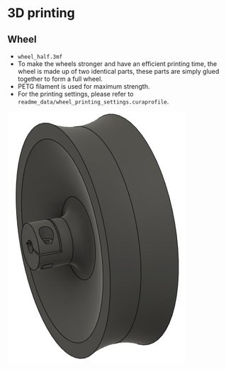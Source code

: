 # 3D printing

## Wheel

- `wheel_half.3mf`
- To make the wheels stronger and have an efficient printing time, the wheel is made up of two identical parts, these parts are simply glued together to form a full wheel.
- PETG filament is used for maximum strength.
- For the printing settings, please refer to `readme_data/wheel_printing_settings.curaprofile`.

![wheel](readme_data/wheel.png)
